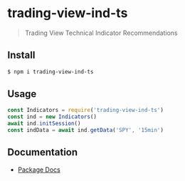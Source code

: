 # trading-view-ind-ts
> Trading View Technical Indicator Recommendations

## Install
``` bash
$ npm i trading-view-ind-ts
```

## Usage
``` javascript
const Indicators = require('trading-view-ind-ts')
const ind = new Indicators()
await ind.initSession()
const indData = await ind.getData('SPY', '15min')
```

## Documentation
* [Package Docs](docs/globals.md)
